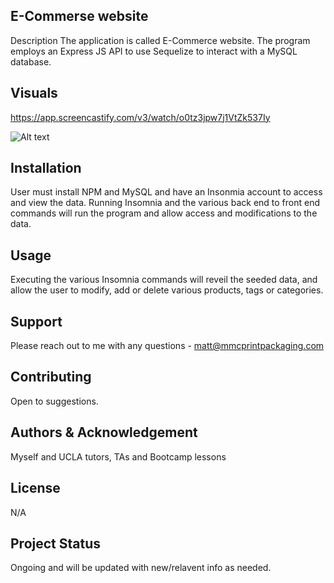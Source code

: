 ## E-Commerse website
Description
The application is called E-Commerce website. The program employs an Express JS API to use Sequelize to interact with a MySQL database.

## Visuals
https://app.screencastify.com/v3/watch/o0tz3jpw7j1VtZk537Iy

![Alt text](<Screenshot 2024-01-29 at 10.58.30 PM.png>)


## Installation
User must install NPM and MySQL and have an Insonmia account to access and view the data. Running Insomnia and the various back end to front end commands will run the program and allow access and modifications to the data.

## Usage
Executing the various Insomnia commands will reveil the seeded data, and allow the user to modify, add or delete various products, tags or categories.

## Support
Please reach out to me with any questions - matt@mmcprintpackaging.com

## Contributing
Open to suggestions.

## Authors & Acknowledgement
Myself and UCLA tutors, TAs and Bootcamp lessons

## License
N/A

## Project Status
Ongoing and will be updated with new/relavent info as needed.
